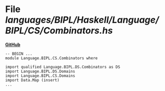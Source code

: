 # File _languages/BIPL/Haskell/Language/BIPL/CS/Combinators.hs_
**[GitHub](https://github.com/softlang/yas/blob/master/languages/BIPL/Haskell/Language/BIPL/CS/Combinators.hs)**
```
-- BEGIN ...
module Language.BIPL.CS.Combinators where

import qualified Language.BIPL.DS.Combinators as DS
import Language.BIPL.DS.Domains
import Language.BIPL.CS.Domains
import Data.Map (insert)
...
```
